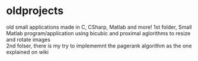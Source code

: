 # oldprojects
old small applications made in C, CSharp, Matlab and more!
1st folder, Small Matlab program/application using bicubic and proximal aglorithms to resize and rotate images <br>
2nd folser, there is my try to implememnt the pagerank algorithm as the one explained on wiki
